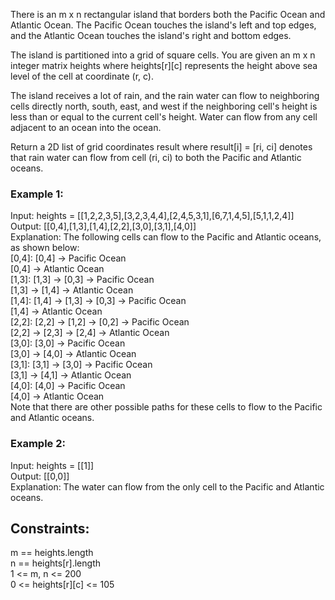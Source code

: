 There is an m x n rectangular island that borders both the Pacific Ocean and Atlantic Ocean. The Pacific Ocean touches the island's left and top edges, and the Atlantic Ocean touches the island's right and bottom edges.
  
The island is partitioned into a grid of square cells. You are given an m x n integer matrix heights where heights[r][c] represents the height above sea level of the cell at coordinate (r, c).
  
The island receives a lot of rain, and the rain water can flow to neighboring cells directly north, south, east, and west if the neighboring cell's height is less than or equal to the current cell's height. Water can flow from any cell adjacent to an ocean into the ocean.
  
Return a 2D list of grid coordinates result where result[i] = [ri, ci] denotes that rain water can flow from cell (ri, ci) to both the Pacific and Atlantic oceans.

   

### Example 1:  


Input: heights = [[1,2,2,3,5],[3,2,3,4,4],[2,4,5,3,1],[6,7,1,4,5],[5,1,1,2,4]]  
Output: [[0,4],[1,3],[1,4],[2,2],[3,0],[3,1],[4,0]]  
Explanation: The following cells can flow to the Pacific and Atlantic oceans, as shown below:  
[0,4]: [0,4] -> Pacific Ocean   
       [0,4] -> Atlantic Ocean  
[1,3]: [1,3] -> [0,3] -> Pacific Ocean   
       [1,3] -> [1,4] -> Atlantic Ocean  
[1,4]: [1,4] -> [1,3] -> [0,3] -> Pacific Ocean   
       [1,4] -> Atlantic Ocean  
[2,2]: [2,2] -> [1,2] -> [0,2] -> Pacific Ocean   
       [2,2] -> [2,3] -> [2,4] -> Atlantic Ocean  
[3,0]: [3,0] -> Pacific Ocean   
       [3,0] -> [4,0] -> Atlantic Ocean  
[3,1]: [3,1] -> [3,0] -> Pacific Ocean   
       [3,1] -> [4,1] -> Atlantic Ocean  
[4,0]: [4,0] -> Pacific Ocean   
       [4,0] -> Atlantic Ocean  
Note that there are other possible paths for these cells to flow to the Pacific and Atlantic oceans.  
### Example 2:  

Input: heights = [[1]]  
Output: [[0,0]]  
Explanation: The water can flow from the only cell to the Pacific and Atlantic oceans.   
 

## Constraints:  

m == heights.length  
n == heights[r].length  
1 <= m, n <= 200  
0 <= heights[r][c] <= 105  
